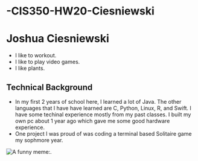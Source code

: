 # -CIS350-HW20-Ciesniewski
# Joshua Ciesniewski
* I like to workout.
* I like to play video games.
* I like plants.

## Technical Background
* In my first 2 years of school here, I learned a lot of Java. The other languages that I have have learned are C, Python, Linux, R, and Swift. I have some techinal experience mostly from my past classes. I built my own pc about 1 year ago which gave me some good hardware experience.
* One project I was proud of was coding a terminal based Solitaire game my sophmore year.

![A funny meme:](https://pbs.twimg.com/media/FIkCGJ6XsAA2_hz.jpg:large).
